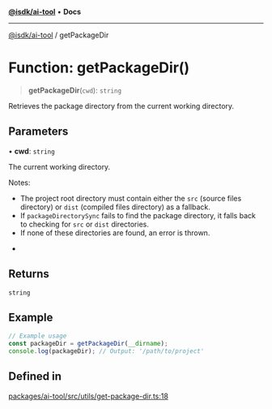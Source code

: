 [**@isdk/ai-tool**](../README.md) • **Docs**

***

[@isdk/ai-tool](../globals.md) / getPackageDir

# Function: getPackageDir()

> **getPackageDir**(`cwd`): `string`

Retrieves the package directory from the current working directory.

## Parameters

• **cwd**: `string`

The current working directory.

Notes:
- The project root directory must contain either the `src` (source files directory) or `dist` (compiled files directory) as a fallback.
- If `packageDirectorySync` fails to find the package directory, it falls back to checking for `src` or `dist` directories.
- If none of these directories are found, an error is thrown.
 *

## Returns

`string`

## Example

```ts
// Example usage
const packageDir = getPackageDir(__dirname);
console.log(packageDir); // Output: '/path/to/project'
```

## Defined in

[packages/ai-tool/src/utils/get-package-dir.ts:18](https://github.com/isdk/ai-tool.js/blob/b0813174e9b350ae47231f8e5f885150313123b0/src/utils/get-package-dir.ts#L18)
